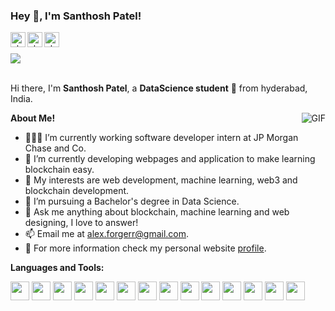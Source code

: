 <!-- <h3 title="prof"> Hi there! 👋</h3> -->

<!--
- 🔭 I’m currently working on ...
- 🌱 I’m currently learning ...
- 👯 I’m looking to collaborate on ...
- 🤔 I’m looking for help with ...
- 💬 Ask me about ...
- 📫 How to reach me: ...
- 😄 Pronouns: ...
- ⚡ Fun fact: ...
-->
<h3 title="hehehe"> Hey 👋, I'm Santhosh Patel!</h3>

<a href="https://www.linkedin.com/in/santhosh-patel/">
  <img align="left" alt="alex's LinkdeIn" width="24px" src="https://cdn.jsdelivr.net/npm/simple-icons@v3/icons/linkedin.svg" />
</a>
<a href="https://www.codechef.com/users/santhosh_patel">
  <img align="left" alt="alex's Instagram" width="24px" src="https://cdn.jsdelivr.net/npm/simple-icons@v3/icons/codechef.svg" />
</a>
<a href="https://www.hackerrank.com/santhosh_patel">
  <img align="left" alt="alex's Instagram" width="24px" src="https://cdn.jsdelivr.net/npm/simple-icons@v3/icons/hackerrank.svg" />
</a>
<br>
<br>
<img src="https://komarev.com/ghpvc/?username=alex19578&color=blueviolet">
<br />
<br />

Hi there, I'm **Santhosh Patel**, a **DataScience student** 🚀 from hyderabad, India.
 <!-- Currently pursuing bachelors 3rd year in data science and learning blockchain, solidity and web3 technologies, and an Artificial Intelligence intern 👨🏽‍💼.  -->

  <img align="right" alt="GIF" src="https://i.gifer.com/origin/78/7821a8c6532bb0dc7d6c4b75574289f0.gif" />

**About Me!**

- 👨🏽‍💻 I’m currently working software developer intern at JP Morgan Chase and Co.
- 🌱 I’m currently developing webpages and application to make learning blockchain easy. 
- 🤔 My interests are web development, machine learning, web3 and blockchain development.
- 💼 I’m pursuing a Bachelor's degree in Data Science.
- 💬 Ask me anything about blockchain, machine learning and web designing, I love to answer!
- 📫 Email me at [alex.forgerr@gmail.com](mailto:alex.forgerr@gmail.com).
- 📝 For more information check my personal website <a href="https://alex19578.netlify.app/"> profile</a>.


**Languages and Tools:**  


<code><img height="30" src="https://upload.wikimedia.org/wikipedia/commons/thumb/c/c3/Python-logo-notext.svg/172px-Python-logo-notext.svg.png?20220821155029"></code>
<code><img height="30" src="https://www.svgrepo.com/show/184143/java.svg"></code>
<code><img height="30" src="https://www.svgrepo.com/show/184138/linux.svg"></code>
<code><img height="30" src="https://img1.gratispng.com/20180720/bv/kisspng-javascript-logo-html-clip-art-javascript-logo-5b5188b13c2314.0304322315320700652463.jpg"></code>
<code><img height="30" src="https://soliditylang.org/images/SolBlueGradient.png"></code>
<code><img height="30" src="https://www.freepnglogos.com/uploads/logo-mysql-png/logo-mysql-mysql-logo-png-images-are-download-crazypng-21.png"></code>
<code><img height="30" src="https://cdn.pixabay.com/photo/2017/08/05/11/16/logo-2582748_640.png"></code>
<code><img height="30" src="https://w7.pngwing.com/pngs/4/808/png-transparent-css3-css3-logo-logo-language-programming-language-css-3d-icon.png"></code>
<code><img height="30" src="https://cdn-icons-png.flaticon.com/512/2612/2612051.png"></code>
<code><img height="30" src="https://cdn-images-1.medium.com/max/1200/1*5-aoK8IBmXve5whBQM90GA.png"></code>
<code><img height="30" src="https://e7.pngegg.com/pngimages/46/626/png-clipart-c-logo-the-c-programming-language-computer-icons-computer-programming-source-code-programming-miscellaneous-template.png"></code>
<code><img height="30" src="https://w7.pngwing.com/pngs/751/3/png-transparent-logo-php-html-others-text-trademark-logo-thumbnail.png"></code>
<code><img height="30" src="https://encrypted-tbn0.gstatic.com/images?q=tbn:ANd9GcReenaHW13DG0WIxuTpSsBc4h4WBYZE6YImSZkuP0JMiSlItWoR39lvgznbqoO58OnuCJg&usqp=CAU"></code>
<code><img height="30" src="https://icon2.cleanpng.com/20171220/dgw/letter-c-png-5a3a869353fec5.5541397315137849793441.jpg"></code>

